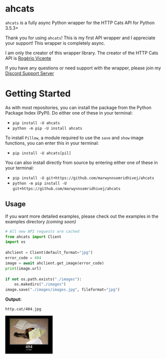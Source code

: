 # ahcats
`ahcats` is a fully async Python wrapper for the HTTP Cats API for Python 3.5.3+

Thank you for using `ahcats`! This is my first API wrapper and I appreciate your support! This wrapper is completely async.

I am only the creator of this wrapper library. The creator of the HTTP Cats API is [Rogério Vicente](https://github.com/rogeriopvl)

If you have any questions or need support with the wrapper, please join my [Discord Support Server](https://discord.gg/78XXt3Q)

# Getting Started
As with most repositories, you can install the package from the Python Package Index (PyPI). Do either one of these in your terminal:
- `pip install -U ahcats`
- `python -m pip -U install ahcats`

To install `Pillow`, a module required to use the `save` and `show` image functions, you can enter this in your terminal:
- `pip install -U ahcats[pil]`

You can also install directly from source by entering either one of these in your terminal:
- `pip install -U git+https://github.com/marwynnsomridhivej/ahcats`
- `python -m pip install -U git+https://github.com/marwynnsomridhivej/ahcats`

## Usage
If you want more detailed examples, please check out the examples in the examples directory *(coming soon)*
```python
# All new API requests are cached
from ahcats import Client
import os

ahclient = Client(default_format="jpg")
error_code = 404
image = await ahclient.get_image(error_code)
print(image.url)

if not os.path.exists("./images"):
    os.makedirs("./images")
image.save("./images/images.jpg", fileformat="jpg")
```
**Output:**
```
http.cat/404.jpg
```
<img src="./404.jpg" alt="HTTP Cat 404 JPEG" width="30%">